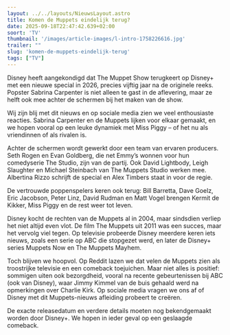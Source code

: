 ```yaml
---
layout: ../../layouts/NieuwsLayout.astro
title: Komen de Muppets eindelijk terug?
date: 2025-09-18T22:47:42.639+02:00
soort: 'TV'
thumbnail: '/images/article-images/l-intro-1758226616.jpg'
trailer: ""
slug: 'komen-de-muppets-eindelijk-terug'
tags: ["TV"]
---
```


Disney heeft aangekondigd dat The Muppet Show terugkeert op Disney+ met een
nieuwe special in 2026, precies vijftig jaar na de originele reeks. Popster
Sabrina Carpenter is niet alleen te gast in de aflevering, maar ze helft ook mee
achter de schermen bij het maken van de show.

Wij zijn blij met dit nieuws en op sociale media zien we veel enthousiaste
reacties. Sabrina Carpenter en de Muppets lijken voor elkaar gemaakt, en we
hopen vooral op een leuke dynamiek met Miss Piggy – of het nu als vriendinnen of
als rivalen is.

Achter de schermen wordt gewerkt door een team van ervaren producers. Seth Rogen
en Evan Goldberg, die net Emmy’s wonnen voor hun comedyserie The Studio, zijn
van de partij. Ook David Lightbody, Leigh Slaughter en Michael Steinbach van The
Muppets Studio werken mee. Albertina Rizzo schrijft de special en Alex Timbers
staat in voor de regie.

De vertrouwde poppenspelers keren ook terug: Bill Barretta, Dave Goelz, Eric
Jacobson, Peter Linz, David Rudman en Matt Vogel brengen Kermit de Kikker, Miss
Piggy en de rest weer tot leven.

Disney kocht de rechten van de Muppets al in 2004, maar sindsdien verliep het
niet altijd even vlot. De film The Muppets uit 2011 was een succes, maar het
vervolg viel tegen. Op televisie probeerde Disney meerdere keren iets nieuws,
zoals een serie op ABC die stopgezet werd, en later de Disney+ series Muppets
Now en The Muppets Mayhem.

Toch blijven we hoopvol. Op Reddit lazen we dat velen de Muppets zien als
troostrijke televisie en een comeback toejuichen. Maar niet alles is positief:
sommigen uiten ook bezorgdheid, vooral na recente gebeurtenissen bij ABC (ook
van Disney), waar Jimmy Kimmel van de buis gehaald werd na opmerkingen over
Charlie Kirk. Op sociale media vragen we ons af of Disney met dit Muppets-nieuws
afleiding probeert te creëren.

De exacte releasedatum en verdere details moeten nog bekendgemaakt worden door
Disney+. We hopen in ieder geval op een geslaagde comeback.